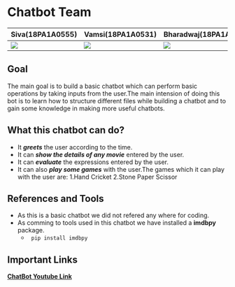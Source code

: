 # Chatbot Team
|**Siva(18PA1A0555)**|**Vamsi(18PA1A0531)**|**Bharadwaj(18PA1A0540)**|
|---|---|---|
![](http://learncodeonline.in/mascot.png)   |  ![](http://learncodeonline.in/mascot.png)|  ![](http://learncodeonline.in/mascot.png)  |

## Goal
The main goal is to build a basic chatbot which can perform basic operations by taking inputs from the user.The main intension of doing this bot is to learn how to structure different files while building a chatbot and to gain some knowledge in making more useful chatbots.

## What this chatbot can do?
- It ***greets*** the user according to the time.
- It can ***show the details of any movie*** entered by the user.
- It can ***evaluate*** the expressions entered by the user.
- It can also ***play some games*** with the user.The games which it can play with the user are:
    1.Hand Cricket
    2.Stone Paper Scissor

## References and Tools
- As this is a basic chatbot we did not refered any where for coding.
- As comming to tools used in this chatbot we have installed a  **imdbpy** package.
    - ` pip install imdbpy`


## Important Links
[**ChatBot Youtube Link**](https://youtu.be/-4NZNCC3lDo)
